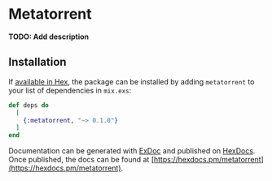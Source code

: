 # Metatorrent

**TODO: Add description**

## Installation

If [available in Hex](https://hex.pm/docs/publish), the package can be installed
by adding `metatorrent` to your list of dependencies in `mix.exs`:

```elixir
def deps do
  [
    {:metatorrent, "~> 0.1.0"}
  ]
end
```

Documentation can be generated with [ExDoc](https://github.com/elixir-lang/ex_doc)
and published on [HexDocs](https://hexdocs.pm). Once published, the docs can
be found at [https://hexdocs.pm/metatorrent](https://hexdocs.pm/metatorrent).

